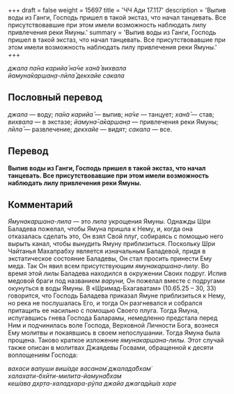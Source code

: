 +++
draft = false
weight = 15697
title = 'ЧЧ Ади 17.117'
description = 'Выпив воды из Ганги, Господь пришел в такой экстаз, что начал танцевать. Все присутствовавшие при этом имели возможность наблюдать лилу привлечения реки Ямуны.'
summary = 'Выпив воды из Ганги, Господь пришел в такой экстаз, что начал танцевать. Все присутствовавшие при этом имели возможность наблюдать лилу привлечения реки Ямуны.'
+++

_джала па̄на карийа̄ на̄че хан̃а̄ вихвала  
йамуна̄каршан̣а-лӣла̄ декхайе сакала_

## Пословный перевод

_джала_ — воду; _па̄на_ _карийа̄_ — выпив; _на̄че_ — танцует; _хан̃а̄_ — став; _вихвала_ — в экстазе; _йамуна̄_\-_а̄каршан̣а_ — привлечения реки Ямуны; _лӣла̄_ — развлечение; _декхайе_ — видят; _сакала_ — все.

## Перевод

**Выпив воды из Ганги, Господь пришел в такой экстаз, что начал танцевать. Все присутствовавшие при этом имели возможность наблюдать лилу привлечения реки Ямуны.**

## Комментарий

_Ямунакаршана-лила_ — это _лила_ укрощения Ямуны. Однажды Шри Баладева пожелал, чтобы Ямуна пришла к Нему, и, когда она отказалась сделать это, Он взял Свой плуг, собираясь с помощью него вырыть канал, чтобы вынудить Ямуну приблизиться. Поскольку Шри Чайтанья Махапрабху является изначальным Баладевой, придя в экстатическое состояние Баладевы, Он стал просить принести Ему меда. Так Он явил всем присутствующим _ямунакаршана-лилу_. Во время этой _лилы_ Баладева находился в окружении Своих подруг. Испив медовой браги под названием _варуни,_ Он пожелал вместе с подругами окунуться в воды Ямуны. В «Шримад-Бхагаватам» (10.65.25 – 30, 33) говорится, что Господь Баладева приказал Ямуне приблизиться к Нему, но река не послушалась Его, и тогда Он разгневался и собрался притащить ее насильно с помощью Своего плуга. Тогда Ямуна, испугавшись гнева Господа Баларамы, немедленно предстала перед Ним и подчинилась воле Господа, Верховной Личности Бога, вознеся Ему молитвы и покаявшись в своем непослушании. Тогда Ямуна была прощена. Таково краткое изложение _ямунакаршана-лилы._ Этот случай также описан в молитвах Джаядевы Госвами, обращенной к десяти воплощениям Господа:

_вахаси вапуши виш́аде васанам̇ джалада̄бхам̇  
халахати-бхӣти-милита-йамуна̄бхам  
кеш́ава дхр̣та-халадхара-рӯпа джайа джагадӣш́а харе_
